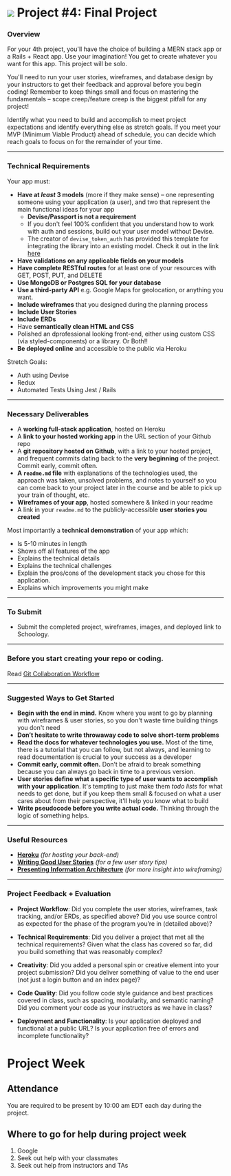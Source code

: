 # ![](https://ga-dash.s3.amazonaws.com/production/assets/logo-9f88ae6c9c3871690e33280fcf557f33.png) Project #4: Final Project

### Overview

For your 4th project, you'll have the choice of building a MERN stack app or a Rails + React app. Use your imagination! You get to create whatever you want for this app. This project will be solo.

You'll need to run your user stories, wireframes, and database design by your
instructors to get their feedback and approval before you begin coding! Remember
to keep things small and focus on mastering the fundamentals – scope
creep/feature creep is the biggest pitfall for any project!

Identify what you need to build and accomplish to meet project expectations and
identify everything else as stretch goals. If you meet your MVP (Minimum Viable
Product) ahead of schedule, you can decide which reach goals to focus on for the
remainder of your time.

---

### Technical Requirements

Your app must:

* **Have at _least_ 3 models** (more if they make sense) – one representing someone
using your application (a user), and two that represent the main functional ideas
for your app
  * **Devise/Passport is not a requirement**
  * If you don't feel 100% confident that you understand how to work with auth and sessions, build out your user model without Devise.
  * The creator of `devise_token_auth` has provided this template for integrating the library into an existing model.  Check it out in the link [here](https://github.com/lynndylanhurley/devise_token_auth/wiki/Setup-migrations-for-an-existing-User-table)
* **Have validations on any applicable fields on your models**
* **Have complete RESTful routes** for at least one of your resources with GET, POST,
PUT, and DELETE
* **Use MongoDB or Postgres SQL for your database**
* **Use a third-party API** e.g. Google Maps for geolocation, or anything you want.
* **Include wireframes** that you designed during the planning process
* **Include User Stories**
* **Include ERDs**
* Have **semantically clean HTML and CSS**
* Polished an dprofessional looking front-end, either using custom CSS (via styled-components) or a library. Or Both!!
* **Be deployed online** and accessible to the public via Heroku

Stretch Goals: 
 * Auth using Devise
 * Redux
 * Automated Tests Using Jest / Rails

---

### Necessary Deliverables

* A **working full-stack application**, hosted on Heroku
* A **link to your hosted working app** in the URL section of your Github repo
* A **git repository hosted on Github**, with a link to your hosted project,  and
frequent commits dating back to the **very beginning** of the project. Commit early,
commit often.
* **A ``readme.md`` file** with explanations of the technologies used, the approach
was taken, unsolved problems, and notes to yourself so you can come back to your
project later in the course and be able to pick up your train of thought, etc.
* **Wireframes of your app**, hosted somewhere & linked in your readme
* A link in your ``readme.md`` to the publicly-accessible **user stories you created**

Most importantly a **technical demonstration** of your app which:

* Is 5-10 minutes in length
* Shows off all features of the app
* Explains the technical details
* Explains the technical challenges
* Explain the pros/cons of the development stack you chose for this application.
* Explains which improvements you might make

---

### To Submit

* Submit the completed project, wireframes, images, and deployed link to Schoology.

---

### Before you start creating your repo or coding.

Read [Git Collaboration Workflow](https://git.generalassemb.ly/atl-wdi/project-vagabond/blob/master/git-collaboration-workflow.md)

---

### Suggested Ways to Get Started

* **Begin with the end in mind.** Know where you want to go by planning with
wireframes & user stories, so you don't waste time building things you don't need
* **Don’t hesitate to write throwaway code to solve short-term problems**
* **Read the docs for whatever technologies you use.** Most of the time, there is a
tutorial that you can follow, but not always, and learning to read documentation is
crucial to your success as a developer
* **Commit early, commit often.** Don’t be afraid to break something because you can
always go back in time to a previous version.
* **User stories define what a specific type of user wants to accomplish with your
application**. It's tempting to just make them _todo lists_ for what needs to get
done, but if you keep them small & focused on what a user cares about from their
perspective, it'll help you know what to build
* **Write pseudocode before you write actual code.** Thinking through the logic of
something helps.

---

### Useful Resources

* **[Heroku](http://www.heroku.com)** _(for hosting your back-end)_
* **[Writing Good User Stories](http://www.mariaemerson.com/user-stories/)** _(for a few user story tips)_
* **[Presenting Information Architecture](http://webstyleguide.com/wsg3/3-information-architecture/4-presenting-information.html)** _(for more insight into wireframing)_

---

### Project Feedback + Evaluation

* __Project Workflow__: Did you complete the user stories, wireframes, task tracking, and/or ERDs, as specified above? Did you use source control as expected for the phase of the program you’re in (detailed above)?

* __Technical Requirements__: Did you deliver a project that met all the technical requirements? Given what the class has covered so far, did you build something that was reasonably complex?

* __Creativity__: Did you added a personal spin or creative element into your project submission? Did you deliver something of value to the end user (not just a login button and an index page)?

* __Code Quality__: Did you follow code style guidance and best practices covered in class, such as spacing, modularity, and semantic naming? Did you comment your code as your instructors as we have in class?

* __Deployment and Functionality__: Is your application deployed and functional at a public URL? Is your application free of errors and incomplete functionality?

# Project Week

## Attendance
You are required to be present by 10:00 am EDT each day during the project.

## Where to go for help during project week
1. Google
2. Seek out help with your classmates
3. Seek out help from instructors and TAs

